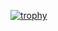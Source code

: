 [![trophy](https://github-profile-trophy.vercel.app/?username=LuaLua0909)](https://github.com/ryo-ma/github-profile-trophy)
